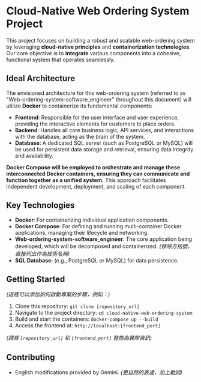 # Cloud-Native Web Ordering System Project

This project focuses on building a robust and scalable web-ordering system by leveraging **cloud-native principles** and **containerization technologies**. Our core objective is to **integrate** various components into a cohesive, functional system that operates seamlessly.

## Ideal Architecture

The envisioned architecture for this web-ordering system (referred to as "Web-ordering-system-software_engineer" throughout this document) will utilize **Docker** to containerize its fundamental components:

* **Frontend**: Responsible for the user interface and user experience, providing the interactive elements for customers to place orders.
* **Backend**: Handles all core business logic, API services, and interactions with the database, acting as the brain of the system.
* **Database**: A dedicated SQL server (such as PostgreSQL or MySQL) will be used for persistent data storage and retrieval, ensuring data integrity and availability.

**Docker Compose will be employed to orchestrate and manage these interconnected Docker containers, ensuring they can communicate and function together as a unified system.** This approach facilitates independent development, deployment, and scaling of each component.

## Key Technologies

* **Docker**: For containerizing individual application components.
* **Docker Compose**: For defining and running multi-container Docker applications, managing their lifecycle and networking.
* **Web-ordering-system-software_engineer**: The core application being developed, which will be decomposed and containerized. *(移除方括號，直接列出作為技術名稱)*
* **SQL Database**: (e.g., PostgreSQL or MySQL) for data persistence.

## Getting Started

*(這裡可以添加如何啟動專案的步驟，例如：)*
1.  Clone this repository: `git clone [repository_url]`
2.  Navigate to the project directory: `cd cloud-native-web-ordering-system`
3.  Build and start the containers: `docker-compose up --build`
4.  Access the frontend at: `http://localhost:[frontend_port]`

*(請將 `[repository_url]` 和 `[frontend_port]` 替換為實際資訊)*

## Contributing

* English modifications provided by Gemini. *(更自然的表達，加上動詞)*